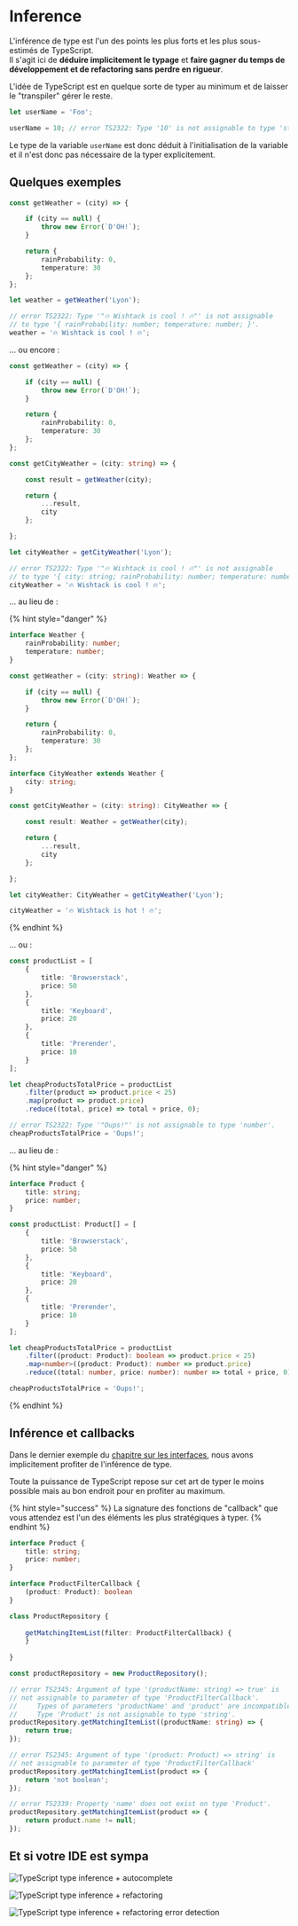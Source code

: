 # Inference

L'inférence de type est l'un des points les plus forts et les plus sous-estimés de TypeScript.  
Il s'agit ici de **déduire implicitement le typage** et **faire gagner du temps de développement et de refactoring sans perdre en rigueur**.

L'idée de TypeScript est en quelque sorte de typer au minimum et de laisser le "transpiler" gérer le reste.

```typescript
let userName = 'Foo';

userName = 10; // error TS2322: Type '10' is not assignable to type 'string'.
```

Le type de  la variable `userName` est donc déduit à l'initialisation de la variable et il n'est donc pas nécessaire de la typer explicitement.

## Quelques exemples

```typescript
const getWeather = (city) => {

    if (city == null) {
        throw new Error(`D'OH!`);
    }

    return {
        rainProbability: 0,
        temperature: 30
    };
};

let weather = getWeather('Lyon');

// error TS2322: Type '"🔥 Wishtack is cool ! 🔥"' is not assignable
// to type '{ rainProbability: number; temperature: number; }'.
weather = '🔥 Wishtack is cool ! 🔥';
```

... ou encore :

```typescript
const getWeather = (city) => {

    if (city == null) {
        throw new Error(`D'OH!`);
    }

    return {
        rainProbability: 0,
        temperature: 30
    };
};

const getCityWeather = (city: string) => {

    const result = getWeather(city);

    return {
        ...result,
        city
    };

};

let cityWeather = getCityWeather('Lyon');

// error TS2322: Type '"🔥 Wishtack is cool ! 🔥"' is not assignable
// to type '{ city: string; rainProbability: number; temperature: number; }'.
cityWeather = '🔥 Wishtack is cool ! 🔥';
```

... au lieu de :

{% hint style="danger" %}
```typescript
interface Weather {
    rainProbability: number;
    temperature: number;
}

const getWeather = (city: string): Weather => {

    if (city == null) {
        throw new Error(`D'OH!`);
    }

    return {
        rainProbability: 0,
        temperature: 30
    };
};

interface CityWeather extends Weather {
    city: string;
}

const getCityWeather = (city: string): CityWeather => {

    const result: Weather = getWeather(city);

    return {
        ...result,
        city
    };

};

let cityWeather: CityWeather = getCityWeather('Lyon');

cityWeather = '🔥 Wishtack is hot ! 🔥';
```
{% endhint %}

... ou :

```typescript
const productList = [
    {
        title: 'Browserstack',
        price: 50
    },
    {
        title: 'Keyboard',
        price: 20
    },
    {
        title: 'Prerender',
        price: 10
    }
];

let cheapProductsTotalPrice = productList
    .filter(product => product.price < 25)
    .map(product => product.price)
    .reduce((total, price) => total + price, 0);

// error TS2322: Type '"Oups!"' is not assignable to type 'number'.
cheapProductsTotalPrice = 'Oups!';
```

... au lieu de :

{% hint style="danger" %}
```typescript
interface Product {
    title: string;
    price: number;
}

const productList: Product[] = [
    {
        title: 'Browserstack',
        price: 50
    },
    {
        title: 'Keyboard',
        price: 20
    },
    {
        title: 'Prerender',
        price: 10
    }
];

let cheapProductsTotalPrice = productList
    .filter((product: Product): boolean => product.price < 25)
    .map<number>((product: Product): number => product.price)
    .reduce((total: number, price: number): number => total + price, 0);

cheapProductsTotalPrice = 'Oups!';
```
{% endhint %}

## Inférence et callbacks

Dans le dernier exemple du [chapitre sur les interfaces](interfaces.md#function-interface), nous avons implicitement profiter de l'inférence de type.

Toute la puissance de TypeScript repose sur cet art de typer le moins possible mais au bon endroit pour en profiter au maximum.

{% hint style="success" %}
La signature des fonctions de "callback" que vous attendez est l'un des éléments les plus stratégiques à typer.
{% endhint %}

```typescript
interface Product {
    title: string;
    price: number;
}

interface ProductFilterCallback {
    (product: Product): boolean
}​

class ProductRepository {
​
    getMatchingItemList(filter: ProductFilterCallback) {
    }
​
}

const productRepository = new ProductRepository();

// error TS2345: Argument of type '(productName: string) => true' is
// not assignable to parameter of type 'ProductFilterCallback'.
//     Types of parameters 'productName' and 'product' are incompatible.
//     Type 'Product' is not assignable to type 'string'.
productRepository.getMatchingItemList((productName: string) => {
    return true;
});

// error TS2345: Argument of type '(product: Product) => string' is
// not assignable to parameter of type 'ProductFilterCallback'
productRepository.getMatchingItemList(product => {
    return 'not boolean';
});

// error TS2339: Property 'name' does not exist on type 'Product'.
productRepository.getMatchingItemList(product => {
    return product.name != null;
});
```

## Et si votre IDE est sympa



![TypeScript type inference + autocomplete](../.gitbook/assets/typescript-inference-1.gif)



![TypeScript type inference + refactoring](../.gitbook/assets/typescript-inference-2.gif)

![TypeScript type inference + refactoring error detection](../.gitbook/assets/typescript-inference-3.gif)

